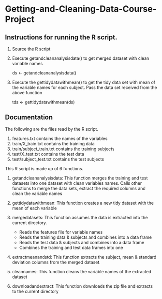# Getting-and-Cleaning-Data-Course-Project

## Instructions for running the R script.

1) Source the R script
2) Execute getandcleananalysisdata() to get merged dataset with clean variable names

   ds <- getandcleananalysisdata()
   
3) Execute the gettidydatawithmean() to get the tidy data set with mean of the variable names for each subject. Pass the data set received from the above function

   tds <- gettidydatawithmean(ds)
   
## Documentation

The following are the files read by the R script.

1) features.txt contains the names of the variables
2) train/X_train.txt contains the training data
3) train/subject_train.txt contains the training subjects
4) test/X_test.txt contains the test data
5) test/subject_test.txt contains the test subjects

This R script is made up of 6 functions.

1) getandcleananalysisdata: This function merges the training and test datasets 
into one dataset with clean variables names. Calls other functions to merge the
data sets, extract the required columns and clean the variable names

2) gettidydatawithmean: This function creates a new tidy dataset with the mean
of each variable

3) mergedatasets: This function assumes the data is extracted into the current 
directory.
    * Reads the features file for variable names
    * Reads the training data & subjects and combines into a data frame
    * Reads the test data & subjects and combines into a data frame
    * Combines the training and test data frames into one
    
4) extractmeanandstd: This function extracts the subject, mean & standard deviation columns 
from the merged dataset.

5) cleannames: This function cleans the variable names of the extracted dataset

6) downloadandextract: This function downloads the zip file and extracts to the current directory
